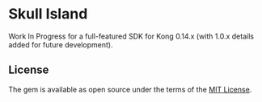 # Skull Island

Work In Progress for a full-featured SDK for Kong 0.14.x (with 1.0.x details added for future development).

## License

The gem is available as open source under the terms of the [MIT License](https://opensource.org/licenses/MIT).
